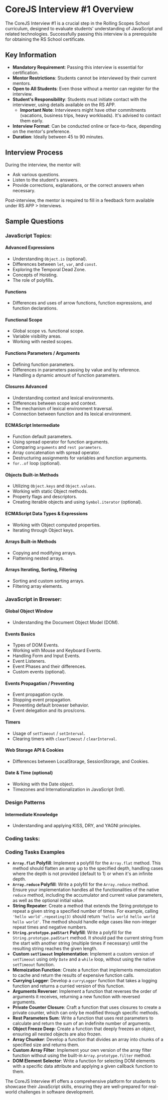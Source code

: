 # CoreJS Interview #1 Overview

The CoreJS Interview #1 is a crucial step in the Rolling Scopes School curriculum, designed to evaluate students' understanding of JavaScript and related technologies. Successfully passing this interview is a prerequisite for obtaining the RS School certificate.

## Key Information

- **Mandatory Requirement**: Passing this interview is essential for certification.
- **Mentor Restrictions**: Students cannot be interviewed by their current mentors.
- **Open to All Students**: Even those without a mentor can register for the interview.
- **Student's Responsibility**: Students must initiate contact with the interviewer, using details available on the RS APP.
  - **Important Note**: Interviewers might have other commitments (vacations, business trips, heavy workloads). It's advised to contact them early.
- **Interview Format**: Can be conducted online or face-to-face, depending on the mentor's preference.
- **Duration**: Ideally between 45 to 90 minutes.

## Interview Process

During the interview, the mentor will:

- Ask various questions.
- Listen to the student's answers.
- Provide corrections, explanations, or the correct answers when necessary.

Post-interview, the mentor is required to fill in a feedback form available under RS APP > Interviews.

## Sample Questions

### JavaScript Topics:

#### Advanced Expressions

- Understanding `Object.is` (optional).
- Differences between `let`, `var`, and `const`.
- Exploring the Temporal Dead Zone.
- Concepts of Hoisting.
- The role of polyfills.

#### Functions

- Differences and uses of arrow functions, function expressions, and function declarations.

#### Functional Scope

- Global scope vs. functional scope.
- Variable visibility areas.
- Working with nested scopes.

#### Functions Parameters / Arguments

- Defining function parameters.
- Differences in parameters passing by value and by reference.
- Handling a dynamic amount of function parameters.

#### Closures Advanced

- Understanding context and lexical environments.
- Differences between scope and context.
- The mechanism of lexical environment traversal.
- Connection between function and its lexical environment.

#### ECMAScript Intermediate

- Function default parameters.
- Using spread operator for function arguments.
- Comparing `arguments` and `rest parameters`.
- Array concatenation with spread operator.
- Destructuring assignments for variables and function arguments.
- `for..of` loop (optional).

#### Objects Built-in Methods

- Utilizing `Object.keys` and `Object.values`.
- Working with static Object methods.
- Property flags and descriptors.
- Creating iterable objects and using `Symbol.iterator` (optional).

#### ECMAScript Data Types & Expressions

- Working with Object computed properties.
- Iterating through Object keys.

#### Arrays Built-in Methods

- Copying and modifying arrays.
- Flattening nested arrays.

#### Arrays Iterating, Sorting, Filtering

- Sorting and custom sorting arrays.
- Filtering array elements.

### JavaScript in Browser:

#### Global Object Window

- Understanding the Document Object Model (DOM).

#### Events Basics

- Types of DOM Events.
- Working with Mouse and Keyboard Events.
- Handling Form and Input Events.
- Event Listeners.
- Event Phases and their differences.
- Custom events (optional).

#### Events Propagation / Preventing

- Event propagation cycle.
- Stopping event propagation.
- Preventing default browser behavior.
- Event delegation and its pros/cons.

#### Timers

- Usage of `setTimeout` / `setInterval`.
- Clearing timers with `clearTimeout` / `clearInterval`.

#### Web Storage API & Cookies

- Differences between LocalStorage, SessionStorage, and Cookies.

#### Date & Time (optional)

- Working with the Date object.
- Timezones and Internationalization in JavaScript (Intl).

### Design Patterns

#### Intermediate Knowledge

- Understanding and applying KISS, DRY, and YAGNI principles.

### Coding tasks:

### Coding Tasks Examples

- **`Array.flat` Polyfill**: Implement a polyfill for the `Array.flat` method. This method should flatten an array up to the specified depth, handling cases where the depth is not provided (default to 1) or when it's an infinite depth.
- **`Array.reduce` Polyfill**: Write a polyfill for the `Array.reduce` method. Ensure your implementation handles all the functionalities of the native `reduce` method, including the accumulator and current value parameters, as well as the optional initial value.
- **String Repeater**: Create a method that extends the String prototype to repeat a given string a specified number of times. For example, calling `'hello world'.repeating(3)` should return `'hello world hello world hello world'`. The method should handle edge cases like non-integer repeat times and negative numbers.
- **`String.prototype.padStart` Polyfill**: Write a polyfill for the `String.prototype.padStart` method. It should pad the current string from the start with another string (multiple times if necessary) until the resulting string reaches the given length.
- **Custom `setTimeout` Implementation**: Implement a custom version of `setTimeout` using only `Date` and a `while` loop, without using the native `setTimeout` function.
- **Memoization Function**: Create a function that implements memoization to cache and return the results of expensive function calls.
- **Currying Logger**: Develop a `curryLogger` function that takes a logging function and returns a curried version of this function.
- **Arguments Reverser**: Implement a function that reverses the order of arguments it receives, returning a new function with reversed arguments.
- **Private Counter Closure**: Craft a function that uses closures to create a private counter, which can only be modified through specific methods.
- **Rest Parameters Sum**: Write a function that uses rest parameters to calculate and return the sum of an indefinite number of arguments.
- **Object Freeze Deep**: Create a function that deeply freezes an object, ensuring all nested objects are also frozen.
- **Array Chunker**: Develop a function that divides an array into chunks of a specified size and returns them.
- **Custom Array Filter**: Implement your own version of the array filter function without using the built-in `Array.prototype.filter` method.
- **DOM Element Selector**: Write a function for selecting DOM elements with a specific data attribute and applying a given callback function to them.

The CoreJS Interview #1 offers a comprehensive platform for students to showcase their JavaScript skills, ensuring they are well-prepared for real-world challenges in software development.

